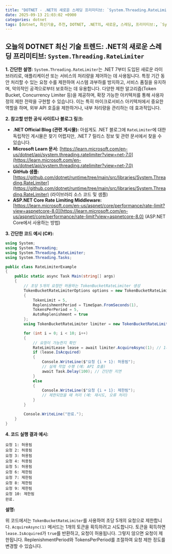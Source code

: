 ```yaml
---
title: "DOTNET - .NET의 새로운 스레딩 프리미티브: `System.Threading.RateLimiter`"
date: 2025-09-13 21:03:02 +0900
categories: dotnet
tags: [dotnet, 최신기술, 추천, DOTNET, .NET의, 새로운, 스레딩, 프리미티브:, `System.Threading.RateLimiter`]
---
```


## 오늘의 DOTNET 최신 기술 트렌드: **.NET의 새로운 스레딩 프리미티브: `System.Threading.RateLimiter`**

**1. 간단한 설명:**
`System.Threading.RateLimiter`는 .NET 7부터 도입된 새로운 라이브러리로, 애플리케이션 또는 서비스의 처리량을 제어하는 데 사용됩니다. 특정 기간 동안 처리할 수 있는 요청 수를 제한하여 시스템 과부하를 방지하고, 서비스 품질을 유지하며, 악의적인 공격으로부터 보호하는 데 유용합니다. 다양한 제한 알고리즘(Token Bucket, Concurrency Limiter 등)을 제공하며, 확장 가능한 아키텍처를 통해 사용자 정의 제한 전략을 구현할 수 있습니다. 이는 특히 마이크로서비스 아키텍처에서 중요한 역할을 하며, 외부 API 호출을 제한하거나, 내부 처리량을 관리하는 데 효과적입니다.

**2. 참고할 만한 공식 사이트나 블로그 링크:**

*   **.NET Official Blog (관련 게시물):** 아쉽게도 .NET 블로그에 `RateLimiter`에 대한 독립적인 게시물은 찾기 어렵지만, .NET 7 릴리스 정보 및 관련 문서에서 찾을 수 있습니다.
*   **Microsoft Learn 문서:** [https://learn.microsoft.com/en-us/dotnet/api/system.threading.ratelimiter?view=net-7.0](https://learn.microsoft.com/en-us/dotnet/api/system.threading.ratelimiter?view=net-7.0)
*   **GitHub 샘플:** [https://github.com/dotnet/runtime/tree/main/src/libraries/System.Threading.RateLimiter](https://github.com/dotnet/runtime/tree/main/src/libraries/System.Threading.RateLimiter) (라이브러리 소스 코드 및 샘플)
*   **ASP.NET Core Rate Limiting Middleware:** [https://learn.microsoft.com/en-us/aspnet/core/performance/rate-limit?view=aspnetcore-8.0](https://learn.microsoft.com/en-us/aspnet/core/performance/rate-limit?view=aspnetcore-8.0) (ASP.NET Core에서 사용하는 방법)

**3. 간단한 코드 예시 (C#):**

```csharp
using System;
using System.Threading;
using System.Threading.RateLimiter;
using System.Threading.Tasks;

public class RateLimiterExample
{
    public static async Task Main(string[] args)
    {
        // 초당 5개의 요청만 허용하는 TokenBucketRateLimiter 생성
        TokenBucketRateLimiterOptions options = new TokenBucketRateLimiterOptions
        {
            TokenLimit = 5,
            ReplenishmentPeriod = TimeSpan.FromSeconds(1),
            TokensPerPeriod = 5,
            AutoReplenishment = true
        };
        using TokenBucketRateLimiter limiter = new TokenBucketRateLimiter(options);

        for (int i = 0; i < 10; i++)
        {
            // 요청이 가능한지 확인
            RateLimitLease lease = await limiter.AcquireAsync(1); // 1개의 토큰 획득 시도
            if (lease.IsAcquired)
            {
                Console.WriteLine($"요청 {i + 1}: 허용됨");
                // 실제 작업 수행 (예: API 호출)
                await Task.Delay(100); // 간단한 지연
            }
            else
            {
                Console.WriteLine($"요청 {i + 1}: 제한됨");
                // 제한되었을 때 처리 (예: 재시도, 오류 처리)
            }
        }

        Console.WriteLine("완료.");
    }
}
```

**4. 코드 실행 결과 예시:**

```
요청 1: 허용됨
요청 2: 허용됨
요청 3: 허용됨
요청 4: 허용됨
요청 5: 허용됨
요청 6: 제한됨
요청 7: 제한됨
요청 8: 제한됨
요청 9: 제한됨
요청 10: 제한됨
완료.
```

**설명:**

위 코드에서는 `TokenBucketRateLimiter`를 사용하여 초당 5개의 요청으로 제한합니다. `AcquireAsync(1)` 메서드는 1개의 토큰을 획득하려고 시도합니다. 토큰을 획득하면 `lease.IsAcquired`가 `true`를 반환하고, 요청이 허용됩니다. 그렇지 않으면 요청이 제한됩니다. ReplenishmentPeriod와 TokensPerPeriod를 조절하여 요청 제한 정도를 변경할 수 있습니다.


